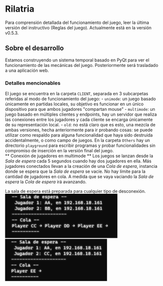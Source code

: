 # Rilatria
Para comprensión detallada del funcionamiento del juego, leer la última versión del instructivo (Reglas del juego). Actualmente está en la versión v0.5.3.

## Sobre el desarrollo
Estamos construyendo un sistema temporal basado en PyQt para ver el funcionamiento de las mecánicas del juego. Posteriormente será trasladado a una aplicación web.

### Detalles mencionables
El juego se encuentra en la carpeta `CLIENT`, separada en 3 subcarpetas referidas al modo de funcionamiento del juego:
    - `unimode`: un juego basado únicamente en partidas locales, su objetivo es funcionar en un único dispositivo para que ambos jugadores "compartan mouse"
    - `multimode`: un juego basado en múltiples clientes y endpoints, hay un servidor que realiza las conexiones entre los jugadores y cada cliente se encarga únicamente de su representación local.
    - `old`: no está claro que es esto, una mezcla de ambas versiones, hecha anteriormente para ir probando cosas: se puede utilizar como respaldo para alguna funcionalidad que haya sido destruida accidentalmente, o como campo de juegos.
En la carpeta `Others` hay un directorio `playground` para escribir programas y probar funcionalidades sin compromiso de inserción en la versión final del juego.
</br>
** Conexión de jugadores en multimode **
Los juegos se lanzan desde la *Sala de espera* cada 5 segundos cuando hay dos jugadores en ella. Más jugadores conectados llevan a la creación de una *Cola de espera*, instancia donde se espera que la *Sala de espera* se vacíe. No hay límite para la cantidad de jugadores en cola. A medida que se vaya vaciando la *Sala de espera* la *Cola de espera* irá avanzando. 

La sala de espera está preparada para cualquier tipo de desconexión.
![](\Others\cola_espera1.jpg "Ejemplo 1")
![](\Others\cola_espera2.jpg "Ejemplo 2")